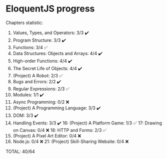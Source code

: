 # EloquentJS progress

Chapters statistic:
  1. Values, Types, and Operators: 3/3 :heavy_check_mark:
  2. Program Structure: 3/3 :heavy_check_mark:
  3. Functions: 3/4 :white_check_mark:
  4. Data Structures: Objects and Arrays: 4/4 :heavy_check_mark:
  5. High-order Functions: 4/4 :heavy_check_mark:
  6. The Secret Life of Objects: 4/4 :heavy_check_mark:
  7. (Project) A Robot: 2/3 :white_check_mark:
  8. Bugs and Errors: 2/2 :heavy_check_mark:
  9. Regular Expressions: 2/3 :white_check_mark:
 10. Modules: 1/1 :heavy_check_mark:
 11. Async Programming: 0/2 :x:
 12. (Project) A Programming Language: 3/3 :heavy_check_mark:
 14. DOM: 3/3 :heavy_check_mark:
 15. Handling Events: 3/3 :heavy_check_mark:
 16: (Project) A Platform Game: 1/3 :white_check_mark:
 17: Drawing on Canvas: 0/4 :x:
 18: HTTP and Forms: 2/3 :white_check_mark:
 19. (Project) A Pixel Art Editor: 0/4 :x:
 20. Node.js: 0/4 :x:
 21: (Project) Skill-Sharing Website: 0/4 :x:

 TOTAL: 40/64 
